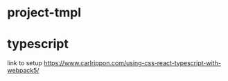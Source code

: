 # project-tmpl

# typescript

link to setup https://www.carlrippon.com/using-css-react-typescript-with-webpack5/
